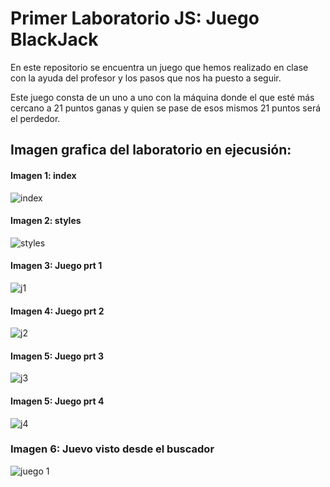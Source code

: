 # Primer Laboratorio JS: Juego BlackJack

En este repositorio se encuentra un juego que hemos realizado en clase con la ayuda del profesor y los pasos que nos ha puesto a seguir.

Este juego consta de un uno a uno con la máquina donde el que esté más cercano a 21 puntos ganas y quien se pase de esos mismos 21 puntos será el perdedor.
## Imagen grafica del laboratorio en ejecusión: 

#### Imagen 1: index

![index](https://user-images.githubusercontent.com/105325997/182516503-d8a91536-52f5-4e40-a21f-e31d4ad2e5cf.jpg)

#### Imagen 2: styles

![styles](https://user-images.githubusercontent.com/105325997/182516510-59e29be6-f0b3-4bd9-b1c2-c48fea4a8f9b.jpg)

#### Imagen 3: Juego prt 1

![j1](https://user-images.githubusercontent.com/105325997/182516531-9b8f5c04-5216-4b78-9c36-553210565324.jpg)

#### Imagen 4: Juego prt 2

![j2](https://user-images.githubusercontent.com/105325997/182516548-a3f5fa55-4c57-4a4c-af9b-a62a588232ab.jpg)

#### Imagen 5: Juego prt 3

![j3](https://user-images.githubusercontent.com/105325997/182516562-573f156a-e56e-49f3-b07c-f10857908dda.jpg)


#### Imagen 5: Juego prt 4

![j4](https://user-images.githubusercontent.com/105325997/182517479-43567689-2d99-4963-abd6-85e8a6ecb422.jpg)

### Imagen 6: Juevo visto desde el buscador

![juego 1](https://user-images.githubusercontent.com/105325997/182517490-fa6d4356-b291-4c17-a666-50fb858992c9.jpg)

